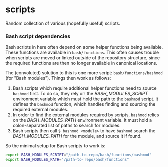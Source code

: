 scripts
=======

Random collection of various (hopefully useful) scripts.


### Bash script dependencies

Bash scripts in here often depend on some helper functions being available. These functions are available in ````bash/functions````.
This often causes trouble when scripts are moved or linked outside of the repository structure, since the required functions are then no longer available in canonical locations.

The (convoluted) solution to this is one more script: ````bash/functions/bashmod```` (for "Bash modules"). Things then work as follows:

1. Bash scripts which require additional helper functions need to source ````bashmod```` first. To do so, they rely on the _BASH_MODULES_SCRIPT_ environment variable which must hold the path to the ````bashmod```` script. It defines the ````bashmod```` function, which handles finding and sourcing the required external modules.
2. In order to find the external modules required by scripts, ````bashmod```` relies on the _BASH_MODULES_PATH_ environment variable. It must hold a colon-separated list of paths to search for modules.
3. Bash scripts then call ````$ bashmod <module>```` to have ````bashmod```` search the _BASH_MODULES_PATH_ for the module, and source it if found.

So the minimal setup for Bash scripts to work is:

````bash
export BASH_MODULES_SCRIPT="/path-to-repo/bash/functions/bashmod"
export BASH_MODULES_PATH="/path-to-repo/bash/functions"
````
